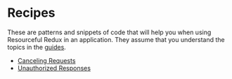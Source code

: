 # Recipes

These are patterns and snippets of code that will help you when using
Resourceful Redux in an application. They assume that you understand the
topics in the [guides](/docs/guides/README.md).

* [Canceling Requests](/docs/recipes/canceling-requests.md)
* [Unauthorized Responses](/docs/recipes/unauthorized-responses.md)
